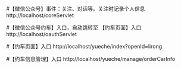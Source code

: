
#【微信公众号】事件：关注、对话等。关注时记录个人信息
http://localhost/coreServlet

#【微信公众号约车】入口，自动跳转至 【约车页面】入口
http://localhost/oauthServlet

#【约车页面】入口
http://localhost/yueche/index?openId=lirong

#【约车信息管理】入口
http://localhost/yueche/manage/orderCarInfo

